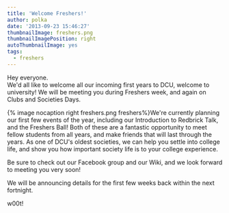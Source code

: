 ```yaml
---
title: 'Welcome Freshers!'
author: polka
date: '2013-09-23 15:46:27'
thumbnailImage: freshers.png
thumbnailImagePosition: right
autoThumbnailImage: yes
tags:
  - freshers
---
```

Hey everyone.  
We'd all like to welcome all our incoming first years to DCU, welcome to university! We will be meeting you during Freshers week, and again on Clubs and Societies Days.

<!-- more -->
{% image nocaption right freshers.png freshers%}We're currently planning our first few events of the year, including our Introduction to Redbrick Talk, and the Freshers Ball! Both of these are a fantastic opportunity to meet fellow students from all years, and make friends that will last through the years. As one of DCU's oldest societies, we can help you settle into college life, and show you how important society life is to your college experience.

Be sure to check out our Facebook group and our Wiki, and we look forward to meeting you very soon!

We will be announcing details for the first few weeks back within the next fortnight.

w00t!

